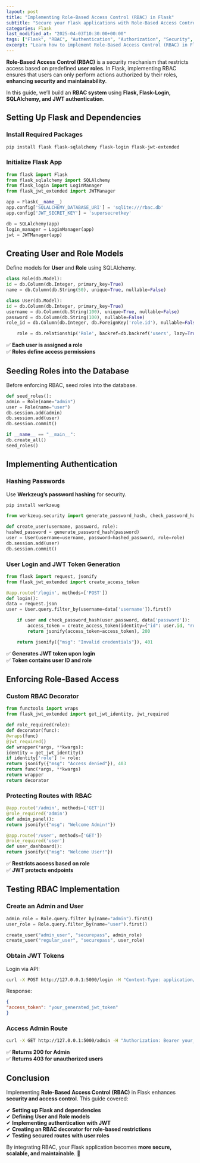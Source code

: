 ```yaml
---
layout: post
title: "Implementing Role-Based Access Control (RBAC) in Flask"
subtitle: "Secure your Flask applications with Role-Based Access Control (RBAC) for fine-grained user permissions"
categories: Flask
last_modified_at: "2025-04-03T10:30:00+00:00"
tags: ["Flask", "RBAC", "Authentication", "Authorization", "Security", "JWT", "SQLAlchemy"]
excerpt: "Learn how to implement Role-Based Access Control (RBAC) in Flask to enhance security by defining user roles, managing permissions, and integrating JWT authentication for protected routes."
---
```

**Role-Based Access Control (RBAC)** is a security mechanism that restricts access based on predefined **user roles**. In Flask, implementing RBAC ensures that users can only perform actions authorized by their roles, **enhancing security and maintainability**.

In this guide, we’ll build an **RBAC system** using **Flask, Flask-Login, SQLAlchemy, and JWT authentication**.

## Setting Up Flask and Dependencies

### Install Required Packages

```bash
pip install flask flask-sqlalchemy flask-login flask-jwt-extended
```

### Initialize Flask App

```python
from flask import Flask
from flask_sqlalchemy import SQLAlchemy
from flask_login import LoginManager
from flask_jwt_extended import JWTManager

app = Flask(__name__)
app.config['SQLALCHEMY_DATABASE_URI'] = 'sqlite:///rbac.db'
app.config['JWT_SECRET_KEY'] = 'supersecretkey'

db = SQLAlchemy(app)
login_manager = LoginManager(app)
jwt = JWTManager(app)
```

## Creating User and Role Models

Define models for **User** and **Role** using SQLAlchemy.

```python
class Role(db.Model):
id = db.Column(db.Integer, primary_key=True)
name = db.Column(db.String(50), unique=True, nullable=False)

class User(db.Model):
id = db.Column(db.Integer, primary_key=True)
username = db.Column(db.String(100), unique=True, nullable=False)
password = db.Column(db.String(100), nullable=False)
role_id = db.Column(db.Integer, db.ForeignKey('role.id'), nullable=False)

    role = db.relationship('Role', backref=db.backref('users', lazy=True))
```

✅ **Each user is assigned a role**  
✅ **Roles define access permissions**

## Seeding Roles into the Database

Before enforcing RBAC, seed roles into the database.

```python
def seed_roles():
admin = Role(name="admin")
user = Role(name="user")
db.session.add(admin)
db.session.add(user)
db.session.commit()

if __name__ == "__main__":
db.create_all()
seed_roles()
```

## Implementing Authentication

### Hashing Passwords

Use **Werkzeug’s password hashing** for security.

```bash
pip install werkzeug
```

```python
from werkzeug.security import generate_password_hash, check_password_hash

def create_user(username, password, role):
hashed_password = generate_password_hash(password)
user = User(username=username, password=hashed_password, role=role)
db.session.add(user)
db.session.commit()
```

### User Login and JWT Token Generation

```python
from flask import request, jsonify
from flask_jwt_extended import create_access_token

@app.route('/login', methods=['POST'])
def login():
data = request.json
user = User.query.filter_by(username=data['username']).first()

    if user and check_password_hash(user.password, data['password']):
        access_token = create_access_token(identity={"id": user.id, "role": user.role.name})
        return jsonify(access_token=access_token), 200

    return jsonify({"msg": "Invalid credentials"}), 401
```

✅ **Generates JWT token upon login**  
✅ **Token contains user ID and role**

## Enforcing Role-Based Access

### Custom RBAC Decorator

```python
from functools import wraps
from flask_jwt_extended import get_jwt_identity, jwt_required

def role_required(role):
def decorator(func):
@wraps(func)
@jwt_required()
def wrapper(*args, **kwargs):
identity = get_jwt_identity()
if identity['role'] != role:
return jsonify({"msg": "Access denied"}), 403
return func(*args, **kwargs)
return wrapper
return decorator
```

### Protecting Routes with RBAC

```python
@app.route('/admin', methods=['GET'])
@role_required('admin')
def admin_panel():
return jsonify({"msg": "Welcome Admin!"})

@app.route('/user', methods=['GET'])
@role_required('user')
def user_dashboard():
return jsonify({"msg": "Welcome User!"})
```

✅ **Restricts access based on role**  
✅ **JWT protects endpoints**

## Testing RBAC Implementation

### Create an Admin and User

```python
admin_role = Role.query.filter_by(name="admin").first()
user_role = Role.query.filter_by(name="user").first()

create_user("admin_user", "securepass", admin_role)
create_user("regular_user", "securepass", user_role)
```

### Obtain JWT Tokens

Login via API:

```bash
curl -X POST http://127.0.0.1:5000/login -H "Content-Type: application/json" -d '{"username": "admin_user", "password": "securepass"}'
```

Response:

```json
{
"access_token": "your_generated_jwt_token"
}
```

### Access Admin Route

```bash
curl -X GET http://127.0.0.1:5000/admin -H "Authorization: Bearer your_generated_jwt_token"
```

✅ **Returns 200 for Admin**  
✅ **Returns 403 for unauthorized users**

## Conclusion

Implementing **Role-Based Access Control (RBAC)** in Flask enhances **security and access control**. This guide covered:

✔ **Setting up Flask and dependencies**  
✔ **Defining User and Role models**  
✔ **Implementing authentication with JWT**  
✔ **Creating an RBAC decorator for role-based restrictions**  
✔ **Testing secured routes with user roles**

By integrating RBAC, your Flask application becomes **more secure, scalable, and maintainable**. 🚀  
